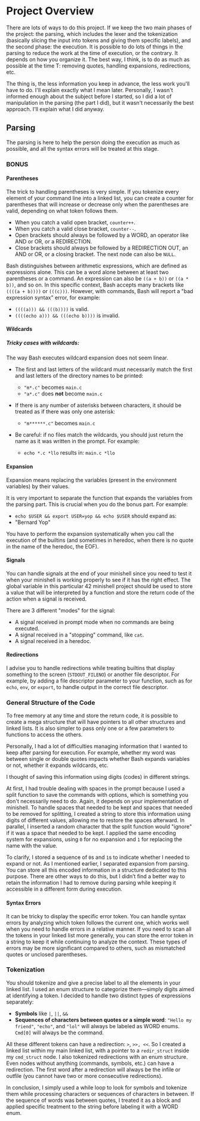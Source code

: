 # Project Overview

There are lots of ways to do this project. If we keep the two main phases of the project: the parsing, which includes the lexer and the tokenization (basically slicing the input into tokens and giving them specific labels), and the second phase: the execution. It is possible to do lots of things in the parsing to reduce the work at the time of execution, or the contrary. It depends on how you organize it. The best way, I think, is to do as much as possible at the time T: removing quotes, handling expansions, redirections, etc.

The thing is, the less information you keep in advance, the less work you'll have to do. I'll explain exactly what I mean later. Personally, I wasn't informed enough about the subject before I started, so I did a lot of manipulation in the parsing (the part I did), but it wasn't necessarily the best approach. I'll explain what I did anyway.

## Parsing

The parsing is here to help the person doing the execution as much as possible, and all the syntax errors will be treated at this stage.

### BONUS

#### Parentheses

The trick to handling parentheses is very simple. If you tokenize every element of your command line into a linked list, you can create a counter for parentheses that will increase or decrease only when the parentheses are valid, depending on what token follows them. 

- When you catch a valid open bracket, `counter++`. 
- When you catch a valid close bracket, `counter--`. 
- Open brackets should always be followed by a WORD, an operator like AND or OR, or a REDIRECTION. 
- Close brackets should always be followed by a REDIRECTION OUT, an AND or OR, or a closing bracket. The next node can also be `NULL`.

Bash distinguishes between arithmetic expressions, which are defined as expressions alone. This can be a word alone between at least two parentheses or a command. An expression can also be `((a + b))` or `((a * b))`, and so on. In this specific context, Bash accepts many brackets like `((((a + b))))` or `(((c)))`. However, with commands, Bash will report a "bad expression syntax" error, for example:
- `((((a))) && (((b))))` is valid.
- `((((echo a))) && (((echo b))))` is invalid.

#### Wildcards

##### Tricky cases with wildcards:

The way Bash executes wildcard expansion does not seem linear.

- The first and last letters of the wildcard must necessarily match the first and last letters of the directory names to be printed:
  - `"m*.c"` becomes `main.c`
  - `"a*.c"` does **not** become `main.c`

- If there is any number of asterisks between characters, it should be treated as if there was only one asterisk:
  - `"m******.c"` becomes `main.c`

- Be careful: if no files match the wildcards, you should just return the name as it was written in the prompt. For example:
  - `echo *.c *llo` results in: `main.c *llo`

#### Expansion

Expansion means replacing the variables (present in the environment variables) by their values.

It is very important to separate the function that expands the variables from the parsing part. This is crucial when you do the bonus part. For example:
- `echo $USER && export USER=yop && echo $USER` should expand as:
- "Bernard
Yop"


You have to perform the expansion systematically when you call the execution of the builtins (and sometimes in heredoc, when there is no quote in the name of the heredoc, the EOF).

#### Signals

You can handle signals at the end of your minishell since you need to test it when your minishell is working properly to see if it has the right effect. The global variable in this particular 42 minishell project should be used to store a value that will be interpreted by a function and store the return code of the action when a signal is received.

There are 3 different "modes" for the signal:

- A signal received in prompt mode when no commands are being executed.
- A signal received in a "stopping" command, like `cat`.
- A signal received in a heredoc.

#### Redirections

I advise you to handle redirections while treating builtins that display something to the screen (`STDOUT_FILENO`) or another file descriptor. For example, by adding a file descriptor parameter to your function, such as for `echo`, `env`, or `export`, to handle output in the correct file descriptor.

### General Structure of the Code

To free memory at any time and store the return code, it is possible to create a mega structure that will have pointers to all other structures and linked lists. It is also simpler to pass only one or a few parameters to functions to access the others.

Personally, I had a lot of difficulties managing information that I wanted to keep after parsing for execution. For example, whether my word was between single or double quotes impacts whether Bash expands variables or not, whether it expands wildcards, etc.

I thought of saving this information using digits (codes) in different strings.

At first, I had trouble dealing with spaces in the prompt because I used a split function to save the commands with options, which is something you don't necessarily need to do. Again, it depends on your implementation of minishell. To handle spaces that needed to be kept and spaces that needed to be removed for splitting, I created a string to store this information using digits of different values, allowing me to restore the spaces afterward. In parallel, I inserted a random character that the split function would "ignore" if it was a space that needed to be kept. I applied the same encoding system for expansions, using `0` for no expansion and `1` for replacing the name with the value.

To clarify, I stored a sequence of `0`s and `1`s to indicate whether I needed to expand or not. As I mentioned earlier, I separated expansion from parsing. You can store all this encoded information in a structure dedicated to this purpose. There are other ways to do this, but I didn’t find a better way to retain the information I had to remove during parsing while keeping it accessible in a different form during execution.

#### Syntax Errors

It can be tricky to display the specific error token. You can handle syntax errors by analyzing which token follows the current one, which works well when you need to handle errors in a relative manner. If you need to scan all the tokens in your linked list more generally, you can store the error token in a string to keep it while continuing to analyze the context. These types of errors may be more significant compared to others, such as mismatched quotes or unclosed parentheses.

### Tokenization

You should tokenize and give a precise label to all the elements in your linked list. I used an enum structure to categorize them—simply digits aimed at identifying a token. I decided to handle two distinct types of expressions separately:

- **Symbols** like `|`, `||`, `&&`
- **Sequences of characters between quotes or a simple word**: `"Hello my friend"`, `"echo"`, and `"lol"` will always be labeled as WORD enums. `Cmd[0]` will always be the command.

All these different tokens can have a redirection: `>`, `>>, <<`. So I created a linked list within my main linked list, with a pointer to a `redir_struct` inside my `cmd_struct` node. I also tokenized redirections with an enum structure. Even nodes without anything (commands, symbols, etc.) can have a redirection. The first word after a redirection will always be the infile or outfile (you cannot have two or more consecutive redirections).

In conclusion, I simply used a while loop to look for symbols and tokenize them while processing characters or sequences of characters in between. If the sequence of words was between quotes, I treated it as a block and applied specific treatment to the string before labeling it with a WORD enum.

